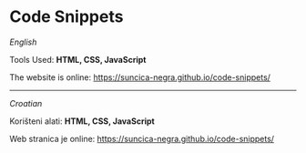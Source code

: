 # Code Snippets

_English_

Tools Used: **HTML, CSS, JavaScript**

The website is online: https://suncica-negra.github.io/code-snippets/

********************************************

_Croatian_

Korišteni alati: **HTML, CSS, JavaScript**

Web stranica je online: https://suncica-negra.github.io/code-snippets/
